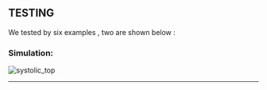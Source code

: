 ## TESTING

We tested by six examples , two are shown below :

### Simulation:

![systolic_top](./systolic_simulation.png)

---